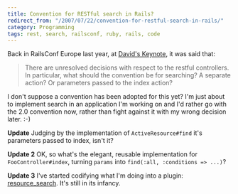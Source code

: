 ```yaml
---
title: Convention for RESTful search in Rails?
redirect_from: "/2007/07/22/convention-for-restful-search-in-rails/"
category: Programming
tags: rest, search, railsconf, ruby, rails, code
---
```

Back in RailsConf Europe last year, at [David's Keynote](http://woss.name/2006/09/30/railsconf-europe-2006-first-plenary-dhh/), it was said that:

> There are unresolved decisions with respect to the restful controllers. In particular, what should the convention be for searching? A separate action? Or parameters passed to the index action?

I don't suppose a convention has been adopted for this yet?  I'm just about to implement search in an application I'm working on and I'd rather go with the 2.0 convention now, rather than fight against it with my wrong decision later. :-)

**Update** Judging by the implementation of `ActiveResource#find` it's parameters passed to index, isn't it?

**Update 2** OK, so what's the elegant, reusable implementation for `FooController#index`, turning `params` into `find(:all, :conditions => ...)`?

**Update 3** I've started codifying what I'm doing into a plugin: [resource_search](http://svn.rubaidh.com/plugins/trunk/resource_search). It's still in its infancy.
